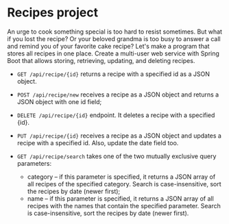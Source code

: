 # Recipes project

An urge to cook something special is too hard to resist sometimes. But what if you lost the recipe? Or your beloved grandma is too busy to answer a call and remind you of your favorite cake recipe? Let's make a program that stores all recipes in one place. Create a multi-user web service with Spring Boot that allows storing, retrieving, updating, and deleting recipes.

* `GET /api/recipe/{id}` returns a recipe with a specified id as a JSON object.


* `POST /api/recipe/new` receives a recipe as a JSON object and returns a JSON object with one id field;


* `DELETE /api/recipe/{id}` endpoint. It deletes a recipe with a specified {id}. 


* `PUT /api/recipe/{id}` receives a recipe as a JSON object and updates a recipe with a specified id. Also, update the date field too. 


* `GET /api/recipe/search` takes one of the two mutually exclusive query parameters:

  * category – if this parameter is specified, it returns a JSON array of all recipes of the specified category. Search is case-insensitive, sort the recipes by date (newer first);
  * name – if this parameter is specified, it returns a JSON array of all recipes with the names that contain the specified parameter. Search is case-insensitive, sort the recipes by date (newer first).